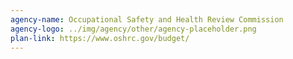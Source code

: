 ```yaml
---
agency-name: Occupational Safety and Health Review Commission
agency-logo: ../img/agency/other/agency-placeholder.png
plan-link: https://www.oshrc.gov/budget/
---
```

